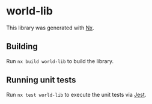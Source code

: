 # world-lib

This library was generated with [Nx](https://nx.dev).



## Building

Run `nx build world-lib` to build the library.





## Running unit tests

Run `nx test world-lib` to execute the unit tests via [Jest](https://jestjs.io).


